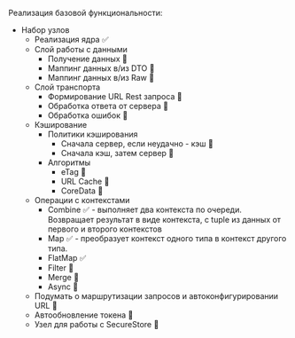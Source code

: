 
Реализация базовой функциональности:
- Набор узлов
  - Реализация ядра ✅
  - Слой работы с данными
    - Получение данных 🚫
    - Маппинг данных в/из DTO 🚫
    - Маппинг данных в/из Raw 🚫
  - Слой транспорта 
    - Формирование URL Rest запроса 🚫
    - Обработка ответа от сервера 🚫
    - Обработка ошибок 🚫
  - Кэширование
    - Политики кэширования
      - Сначала сервер, если неудачно - кэш 🚫
      - Сначала кэш, затем сервер 🚫
    - Алгоритмы
      - eTag 🚫
      - URL Cache 🚫
      - CoreData 🚫
  - Операции с контекстами
    - Combine ✅ - выполняет два контекста по очереди. Возвращает результат в виде контекста, с tuple из данных от первого и второго контекстов
    - Map ✅ - преобразует контекст одного типа в контекст другого типа. 
    - FlatMap ✅
    - Filter 🚫
    - Merge 🚫
    - Async 🚫
  - Подумать о маршрутизации запросов и автоконфигурировании URL 🚫
  - Автообновление токена 🚫
  - Узел для работы с SecureStore 🚫
